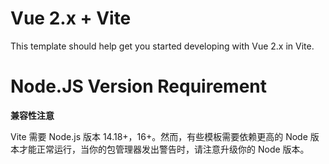 # Vue 2.x + Vite

This template should help get you started developing with Vue 2.x in Vite. 

# Node.JS Version Requirement

**兼容性注意**

Vite 需要 Node.js 版本 14.18+，16+。然而，有些模板需要依赖更高的 Node 版本才能正常运行，当你的包管理器发出警告时，请注意升级你的 Node 版本。